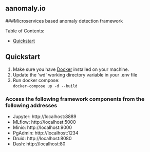 ### 
## aanomaly.io
###Microservices based anomaly detection framework

Table of Contents:

- [Quickstart](#Quickstart)

## Quickstart
1. Make sure you have [Docker](https://www.docker.com/products/docker-desktop) installed on your machine.
2. Update the 'wd' working directory variable in your .env file
3. Run docker compose:  
 ```docker-compose up -d --build``` 

### Access the following framework components from the following addresses
- Jupyter: http://localhost:8889
- MLflow: http://localhost:5000
- Minio: http://localhost:9000
- PgAdmin: http://localhost:1234
- Druid: http://localhost:8080
- Dash: http://localhost:80